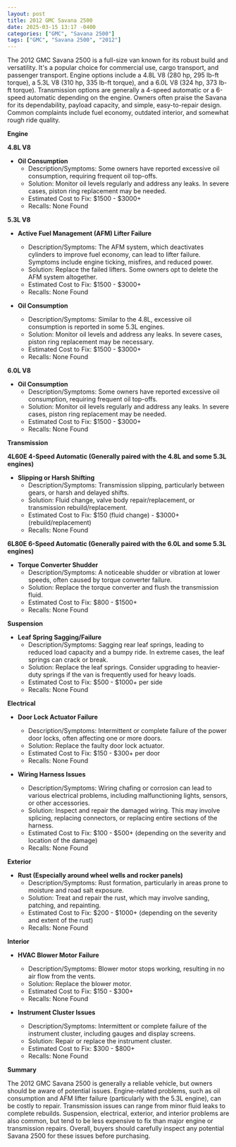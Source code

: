 ```yaml
---
layout: post
title: 2012 GMC Savana 2500
date: 2025-03-15 13:17 -0400
categories: ["GMC", "Savana 2500"]
tags: ["GMC", "Savana 2500", "2012"]
---
```

The 2012 GMC Savana 2500 is a full-size van known for its robust build and versatility. It's a popular choice for commercial use, cargo transport, and passenger transport. Engine options include a 4.8L V8 (280 hp, 295 lb-ft torque), a 5.3L V8 (310 hp, 335 lb-ft torque), and a 6.0L V8 (324 hp, 373 lb-ft torque). Transmission options are generally a 4-speed automatic or a 6-speed automatic depending on the engine. Owners often praise the Savana for its dependability, payload capacity, and simple, easy-to-repair design. Common complaints include fuel economy, outdated interior, and somewhat rough ride quality.

**Engine**

**4.8L V8**

*   **Oil Consumption**
    *   Description/Symptoms: Some owners have reported excessive oil consumption, requiring frequent oil top-offs.
    *   Solution: Monitor oil levels regularly and address any leaks. In severe cases, piston ring replacement may be needed.
    *   Estimated Cost to Fix: $1500 - $3000+
    *   Recalls: None Found

**5.3L V8**

*   **Active Fuel Management (AFM) Lifter Failure**
    *   Description/Symptoms: The AFM system, which deactivates cylinders to improve fuel economy, can lead to lifter failure. Symptoms include engine ticking, misfires, and reduced power.
    *   Solution: Replace the failed lifters. Some owners opt to delete the AFM system altogether.
    *   Estimated Cost to Fix: $1500 - $3000+
    *   Recalls: None Found

*   **Oil Consumption**
    *   Description/Symptoms: Similar to the 4.8L, excessive oil consumption is reported in some 5.3L engines.
    *   Solution: Monitor oil levels and address any leaks. In severe cases, piston ring replacement may be necessary.
    *   Estimated Cost to Fix: $1500 - $3000+
    *   Recalls: None Found

**6.0L V8**

*   **Oil Consumption**
    *   Description/Symptoms: Some owners have reported excessive oil consumption, requiring frequent oil top-offs.
    *   Solution: Monitor oil levels regularly and address any leaks. In severe cases, piston ring replacement may be needed.
    *   Estimated Cost to Fix: $1500 - $3000+
    *   Recalls: None Found

**Transmission**

**4L60E 4-Speed Automatic (Generally paired with the 4.8L and some 5.3L engines)**

*   **Slipping or Harsh Shifting**
    *   Description/Symptoms: Transmission slipping, particularly between gears, or harsh and delayed shifts.
    *   Solution: Fluid change, valve body repair/replacement, or transmission rebuild/replacement.
    *   Estimated Cost to Fix: $150 (fluid change) - $3000+ (rebuild/replacement)
    *   Recalls: None Found

**6L80E 6-Speed Automatic (Generally paired with the 6.0L and some 5.3L engines)**

*   **Torque Converter Shudder**
    *   Description/Symptoms: A noticeable shudder or vibration at lower speeds, often caused by torque converter failure.
    *   Solution: Replace the torque converter and flush the transmission fluid.
    *   Estimated Cost to Fix: $800 - $1500+
    *   Recalls: None Found

**Suspension**

*   **Leaf Spring Sagging/Failure**
    *   Description/Symptoms: Sagging rear leaf springs, leading to reduced load capacity and a bumpy ride. In extreme cases, the leaf springs can crack or break.
    *   Solution: Replace the leaf springs. Consider upgrading to heavier-duty springs if the van is frequently used for heavy loads.
    *   Estimated Cost to Fix: $500 - $1000+ per side
    *   Recalls: None Found

**Electrical**

*   **Door Lock Actuator Failure**
    *   Description/Symptoms: Intermittent or complete failure of the power door locks, often affecting one or more doors.
    *   Solution: Replace the faulty door lock actuator.
    *   Estimated Cost to Fix: $150 - $300+ per door
    *   Recalls: None Found

*   **Wiring Harness Issues**
    *   Description/Symptoms: Wiring chafing or corrosion can lead to various electrical problems, including malfunctioning lights, sensors, or other accessories.
    *   Solution: Inspect and repair the damaged wiring. This may involve splicing, replacing connectors, or replacing entire sections of the harness.
    *   Estimated Cost to Fix: $100 - $500+ (depending on the severity and location of the damage)
    *   Recalls: None Found

**Exterior**

*   **Rust (Especially around wheel wells and rocker panels)**
    *   Description/Symptoms: Rust formation, particularly in areas prone to moisture and road salt exposure.
    *   Solution: Treat and repair the rust, which may involve sanding, patching, and repainting.
    *   Estimated Cost to Fix: $200 - $1000+ (depending on the severity and extent of the rust)
    *   Recalls: None Found

**Interior**

*   **HVAC Blower Motor Failure**
    *   Description/Symptoms: Blower motor stops working, resulting in no air flow from the vents.
    *   Solution: Replace the blower motor.
    *   Estimated Cost to Fix: $150 - $300+
    *   Recalls: None Found

*   **Instrument Cluster Issues**
    *   Description/Symptoms: Intermittent or complete failure of the instrument cluster, including gauges and display screens.
    *   Solution: Repair or replace the instrument cluster.
    *   Estimated Cost to Fix: $300 - $800+
    *   Recalls: None Found

**Summary**

The 2012 GMC Savana 2500 is generally a reliable vehicle, but owners should be aware of potential issues. Engine-related problems, such as oil consumption and AFM lifter failure (particularly with the 5.3L engine), can be costly to repair. Transmission issues can range from minor fluid leaks to complete rebuilds. Suspension, electrical, exterior, and interior problems are also common, but tend to be less expensive to fix than major engine or transmission repairs. Overall, buyers should carefully inspect any potential Savana 2500 for these issues before purchasing.

